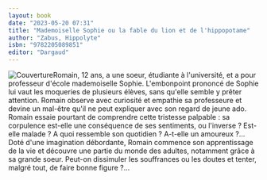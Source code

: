 ```yaml
---
layout: book
date: "2023-05-20 07:31"
title: "Mademoiselle Sophie ou la fable du lion et de l'hippopotame"
author: "Zabus, Hippolyte"
isbn: "9782205089851"
editor: "Dargaud"
---
```

![Couverture](/img/9782205089851.jpg)Romain, 12 ans, a une soeur, étudiante à l'université, et a pour professeur d'école mademoiselle Sophie. L'embonpoint prononcé de Sophie lui vaut les moqueries de plusieurs élèves, sans qu'elle semble y prêter attention. Romain observe avec curiosité et empathie sa professeure et devine un mal-être qu'il ne peut expliquer avec son regard de jeune ado. Romain essaie pourtant de comprendre cette tristesse palpable : sa corpulence est-elle une conséquence de ses sentiments, ou l'inverse ? Est-elle malade ? A quoi ressemble son quotidien ? A-t-elle un amoureux ?... Doté d'une imagination débordante, Romain commence son apprentissage de la vie et découvre une partie du monde des adultes, notamment grâce à sa grande soeur. Peut-on dissimuler les souffrances ou les doutes et tenter, malgré tout, de faire bonne figure ?...